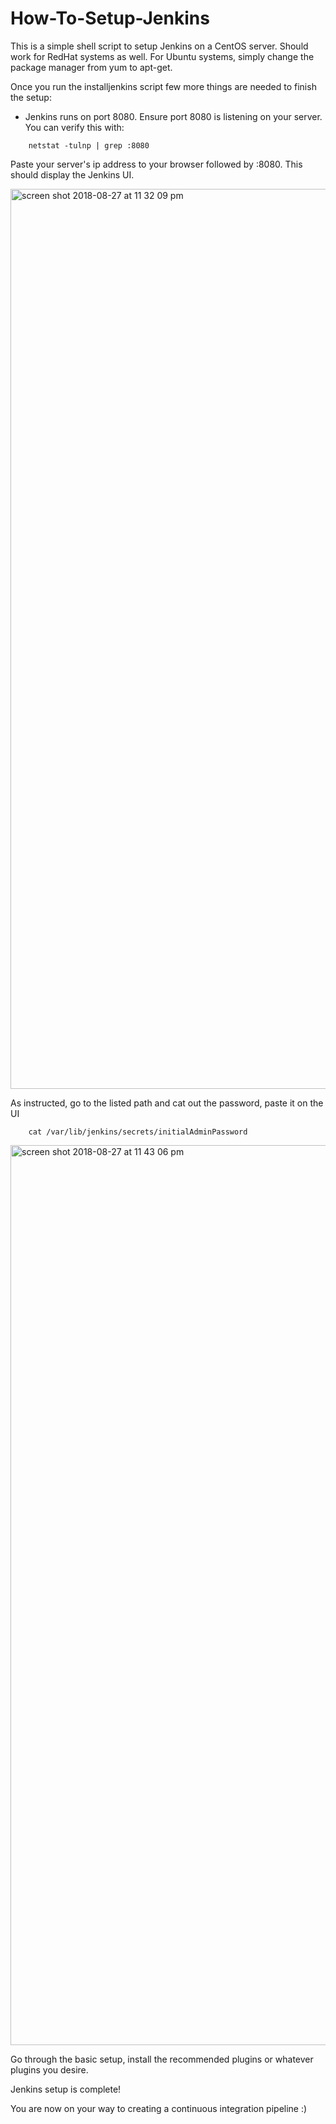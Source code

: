 # How-To-Setup-Jenkins
This is a simple shell script to setup Jenkins on a CentOS server. Should work for RedHat systems as well. For Ubuntu systems, simply change the package manager from yum to apt-get. 

Once you run the installjenkins script few more things are needed to finish the setup:

 - Jenkins runs on port 8080. Ensure port 8080 is listening on your server. You can verify this with:
	
```
	netstat -tulnp | grep :8080 
```
Paste your server's ip address to your browser followed by :8080. This should display the Jenkins UI. 

<img width="1440" alt="screen shot 2018-08-27 at 11 32 09 pm" src="https://user-images.githubusercontent.com/30080956/44701015-11f35500-aa52-11e8-88f0-968502be3b02.png">

As instructed, go to the listed path and cat out the password, paste it on the UI 

```
	cat /var/lib/jenkins/secrets/initialAdminPassword
```

<img width="1440" alt="screen shot 2018-08-27 at 11 43 06 pm" src="https://user-images.githubusercontent.com/30080956/44701174-110ef300-aa53-11e8-822c-c3a32d44004d.png">

Go through the basic setup, install the recommended plugins or whatever plugins you desire. 

Jenkins setup is complete! 

You are now on your way to creating a continuous integration pipeline :) 



 
